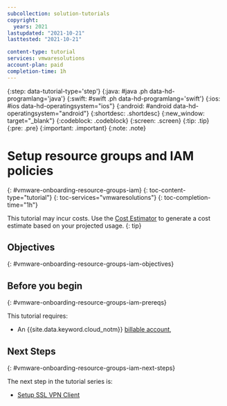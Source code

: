 ```yaml
---
subcollection: solution-tutorials
copyright:
  years: 2021
lastupdated: "2021-10-21"
lasttested: "2021-10-21"

content-type: tutorial
services: vmwaresolutions
account-plan: paid
completion-time: 1h
---
```


{:step: data-tutorial-type='step'}
{:java: #java .ph data-hd-programlang='java'}
{:swift: #swift .ph data-hd-programlang='swift'}
{:ios: #ios data-hd-operatingsystem="ios"}
{:android: #android data-hd-operatingsystem="android"}
{:shortdesc: .shortdesc}
{:new_window: target="_blank"}
{:codeblock: .codeblock}
{:screen: .screen}
{:tip: .tip}
{:pre: .pre}
{:important: .important}
{:note: .note}

# Setup resource groups and IAM policies
{: #vmware-onboarding-resource-groups-iam}
{: toc-content-type="tutorial"}
{: toc-services="vmwaresolutions"}
{: toc-completion-time="1h"}

<!--##istutorial#-->
This tutorial may incur costs. Use the [Cost Estimator](https://{DomainName}/estimator/review) to generate a cost estimate based on your projected usage.
{: tip}

<!--#/istutorial#-->


## Objectives
{: #vmware-onboarding-resource-groups-iam-objectives}



<!--##istutorial#-->
## Before you begin
{: #vmware-onboarding-resource-groups-iam-prereqs}

This tutorial requires:
* An {{site.data.keyword.cloud_notm}} [billable account](https://{DomainName}/docs/account?topic=account-accounts), 

<!--#/istutorial#-->


## Next Steps
{: #vmware-onboarding-resource-groups-iam-next-steps}

The next step in the tutorial series is:

* [Setup SSL VPN Client](/docs/solution-tutorials?topic=solution-tutorials-vmware-onboarding-ssl-vpn-client)
